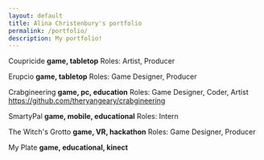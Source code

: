 ```yaml
---
layout: default
title: Alina Christenbury's portfolio
permalink: /portfolio/
description: My portfolio!
---
```


Coupricide
**game, tabletop**
Roles: Artist, Producer

Erupcio
**game, tabletop**
Roles: Game Designer, Producer

Crabgineering
**game, pc, education**
Roles: Game Designer, Coder, Artist
https://github.com/theryangeary/crabgineering

SmartyPal
**game, mobile, educational**
Roles: Intern

The Witch's Grotto
**game, VR, hackathon**
Roles: Game Designer, Producer

My Plate
**game, educational, kinect**